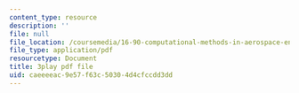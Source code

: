 ```yaml
---
content_type: resource
description: ''
file: null
file_location: /coursemedia/16-90-computational-methods-in-aerospace-engineering-spring-2014/caeeeeac9e57f63c50304d4cfccdd3dd_ruZ33P1ICRs.pdf
file_type: application/pdf
resourcetype: Document
title: 3play pdf file
uid: caeeeeac-9e57-f63c-5030-4d4cfccdd3dd
---
```

